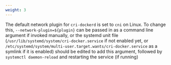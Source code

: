 ```yaml
---
weight: 3
---
```


The default network plugin for `cri-dockerd` is set to `cni` on Linux. To change this, `--network-plugin=${plugin}`
can be passed in as a command line argument if invoked manually, or the systemd unit file
(`/usr/lib/systemd/system/cri-docker.service` if not enabled yet,
or `/etc/systemd/system/multi-user.target.wants/cri-docker.service` as a symlink if it is enabled) should be
edited to add this argument, followed by `systemctl daemon-reload` and restarting the service (if running)
